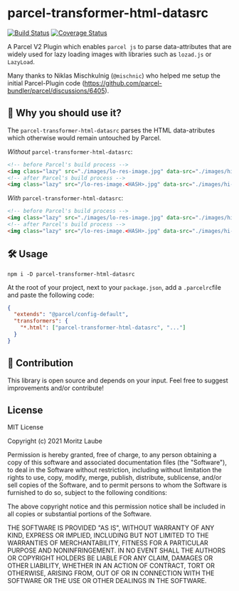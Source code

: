 # parcel-transformer-html-datasrc

[![Build Status](https://travis-ci.com/moritzlaube/parcel-transformer-html-datasrc.svg?branch=main)](https://travis-ci.com/moritzlaube/parcel-transformer-html-datasrc)
[![Coverage Status](https://coveralls.io/repos/github/moritzlaube/parcel-transformer-html-datasrc/badge.svg?branch=main)](https://coveralls.io/github/moritzlaube/parcel-transformer-html-datasrc?branch=main)

A Parcel V2 Plugin which enables `parcel js` to parse data-attributes that are widely used for lazy loading images with libraries such as `lozad.js` or `LazyLoad`.

Many thanks to Niklas Mischkulnig (`@mischnic`) who helped me setup the initial Parcel-Plugin code (<https://github.com/parcel-bundler/parcel/discussions/6405>).

## 🤔 Why you should use it?

The `parcel-transformer-html-datasrc` parses the HTML data-atributes which otherwise would remain untouched by Parcel.

_Without_ `parcel-transformer-html-datasrc`:

```html
<!-- before Parcel's build process -->
<img class="lazy" src="./images/lo-res-image.jpg" data-src="./images/hi-res-image.jpg" />
<!-- after Parcel's build process -->
<img class="lazy" src="/lo-res-image.<HASH>.jpg" data-src="./images/hi-res-image.jpg" />
```

_With_ `parcel-transformer-html-datasrc`:

```html
<!-- before Parcel's build process -->
<img class="lazy" src="./images/lo-res-image.jpg" data-src="./images/hi-res-image.jpg" />
<!-- after Parcel's build process -->
<img class="lazy" src="/lo-res-image.<HASH>.jpg" data-src="./images/hi-res-image.<HASH>.jpg" />
```

## 🛠 Usage

`npm i -D parcel-transformer-html-datasrc`

At the root of your project, next to your `package.json`, add a `.parcelrc`file and paste the following code:

```json
{
  "extends": "@parcel/config-default",
  "transformers": {
    "*.html": ["parcel-transformer-html-datasrc", "..."]
  }
}
```

## 🤝 Contribution

This library is open source and depends on your input. Feel free to suggest improvements and/or contribute!

## License

MIT License

Copyright (c) 2021 Moritz Laube

Permission is hereby granted, free of charge, to any person obtaining a copy
of this software and associated documentation files (the "Software"), to deal
in the Software without restriction, including without limitation the rights
to use, copy, modify, merge, publish, distribute, sublicense, and/or sell
copies of the Software, and to permit persons to whom the Software is
furnished to do so, subject to the following conditions:

The above copyright notice and this permission notice shall be included in all
copies or substantial portions of the Software.

THE SOFTWARE IS PROVIDED "AS IS", WITHOUT WARRANTY OF ANY KIND, EXPRESS OR
IMPLIED, INCLUDING BUT NOT LIMITED TO THE WARRANTIES OF MERCHANTABILITY,
FITNESS FOR A PARTICULAR PURPOSE AND NONINFRINGEMENT. IN NO EVENT SHALL THE
AUTHORS OR COPYRIGHT HOLDERS BE LIABLE FOR ANY CLAIM, DAMAGES OR OTHER
LIABILITY, WHETHER IN AN ACTION OF CONTRACT, TORT OR OTHERWISE, ARISING FROM,
OUT OF OR IN CONNECTION WITH THE SOFTWARE OR THE USE OR OTHER DEALINGS IN THE
SOFTWARE.
